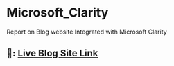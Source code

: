 # Microsoft_Clarity

Report on Blog website Integrated with Microsoft Clarity

## :link:: [Live Blog Site Link](https://gyaninnovate1.blogspot.com/)
